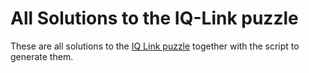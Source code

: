 All Solutions to the IQ-Link puzzle
===================================

These are all solutions to
the [IQ Link puzzle](http://www.smartgames.eu/en/smartgames/iq-link)
together with the script to generate them.
